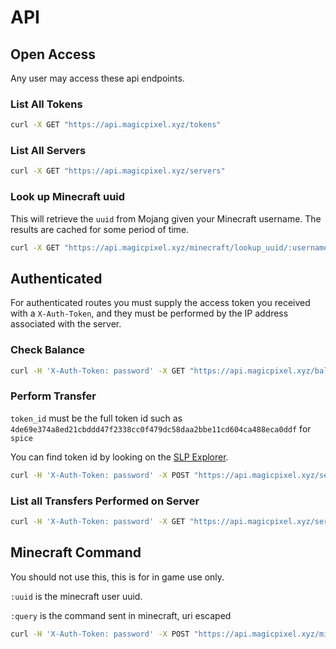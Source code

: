 # API

## Open Access

Any user may access these api endpoints.

### List All Tokens

```bash
curl -X GET "https://api.magicpixel.xyz/tokens"
```

### List All Servers

```bash
curl -X GET "https://api.magicpixel.xyz/servers"
```

### Look up Minecraft uuid

This will retrieve the `uuid` from Mojang given your Minecraft username. The results are cached for some period of time.

```bash
curl -X GET "https://api.magicpixel.xyz/minecraft/lookup_uuid/:username
```


## Authenticated

For authenticated routes you must supply the access token you received with a `X-Auth-Token`, and they must be performed by the IP address associated with the server.


### Check Balance

```bash
curl -H 'X-Auth-Token: password' -X GET "https://api.magicpixel.xyz/balance/:uuid"
```

### Perform Transfer

`token_id` must be the full token id such as `4de69e374a8ed21cbddd47f2338cc0f479dc58daa2bbe11cd604ca488eca0ddf` for `spice`

You can find token id by looking on the [SLP Explorer](https://simpleledger.info/token/4de69e374a8ed21cbddd47f2338cc0f479dc58daa2bbe11cd604ca488eca0ddf).

```bash
curl -H 'X-Auth-Token: password' -X POST "https://api.magicpixel.xyz/send/:send_uuid/:recv_uuid/:token_id/:amount"
```


### List all Transfers Performed on Server

```bash
curl -H 'X-Auth-Token: password' -X GET "https://api.magicpixel.xyz/server/transfers"
```

## Minecraft Command

You should not use this, this is for in game use only.

`:uuid` is the minecraft user uuid.

`:query` is the command sent in minecraft, uri escaped 

```bash
curl -H 'X-Auth-Token: password' -X POST "https://api.magicpixel.xyz/minecraft/command?uuid=:uuid&q=:query"
```

